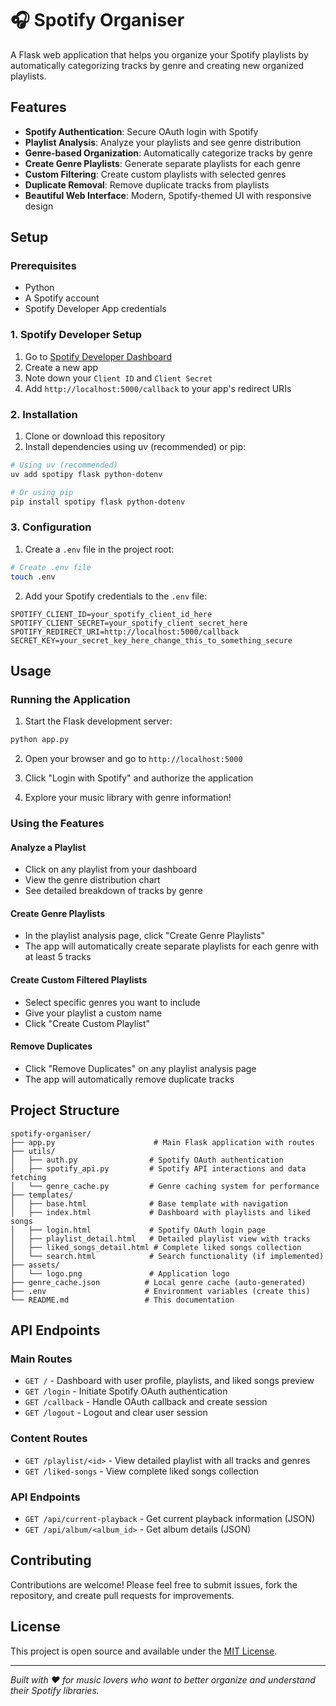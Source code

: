 # 🎧 Spotify Organiser

A Flask web application that helps you organize your Spotify playlists by automatically categorizing tracks by genre and creating new organized playlists.

## Features

- **Spotify Authentication**: Secure OAuth login with Spotify
- **Playlist Analysis**: Analyze your playlists and see genre distribution
- **Genre-based Organization**: Automatically categorize tracks by genre
- **Create Genre Playlists**: Generate separate playlists for each genre
- **Custom Filtering**: Create custom playlists with selected genres
- **Duplicate Removal**: Remove duplicate tracks from playlists
- **Beautiful Web Interface**: Modern, Spotify-themed UI with responsive design

## Setup

### Prerequisites

- Python
- A Spotify account
- Spotify Developer App credentials

### 1. Spotify Developer Setup

1. Go to [Spotify Developer Dashboard](https://developer.spotify.com/dashboard/)
2. Create a new app
3. Note down your `Client ID` and `Client Secret`
4. Add `http://localhost:5000/callback` to your app's redirect URIs

### 2. Installation

1. Clone or download this repository
2. Install dependencies using uv (recommended) or pip:

```bash
# Using uv (recommended)
uv add spotipy flask python-dotenv

# Or using pip
pip install spotipy flask python-dotenv
```

### 3. Configuration

1. Create a `.env` file in the project root:

```bash
# Create .env file
touch .env
```

2. Add your Spotify credentials to the `.env` file:
```
SPOTIFY_CLIENT_ID=your_spotify_client_id_here
SPOTIFY_CLIENT_SECRET=your_spotify_client_secret_here
SPOTIFY_REDIRECT_URI=http://localhost:5000/callback
SECRET_KEY=your_secret_key_here_change_this_to_something_secure
```

## Usage

### Running the Application

1. Start the Flask development server:
```bash
python app.py
```

2. Open your browser and go to `http://localhost:5000`

3. Click "Login with Spotify" and authorize the application

4. Explore your music library with genre information!

### Using the Features

#### Analyze a Playlist
- Click on any playlist from your dashboard
- View the genre distribution chart
- See detailed breakdown of tracks by genre

#### Create Genre Playlists
- In the playlist analysis page, click "Create Genre Playlists"
- The app will automatically create separate playlists for each genre with at least 5 tracks

#### Create Custom Filtered Playlists
- Select specific genres you want to include
- Give your playlist a custom name
- Click "Create Custom Playlist"

#### Remove Duplicates
- Click "Remove Duplicates" on any playlist analysis page
- The app will automatically remove duplicate tracks

## Project Structure

```
spotify-organiser/
├── app.py                      # Main Flask application with routes
├── utils/
│   ├── auth.py                # Spotify OAuth authentication
│   ├── spotify_api.py         # Spotify API interactions and data fetching
│   └── genre_cache.py         # Genre caching system for performance
├── templates/
│   ├── base.html              # Base template with navigation
│   ├── index.html             # Dashboard with playlists and liked songs
│   ├── login.html             # Spotify OAuth login page
│   ├── playlist_detail.html   # Detailed playlist view with tracks
│   ├── liked_songs_detail.html # Complete liked songs collection
│   └── search.html            # Search functionality (if implemented)
├── assets/
│   └── logo.png               # Application logo
├── genre_cache.json          # Local genre cache (auto-generated)
├── .env                      # Environment variables (create this)
└── README.md                 # This documentation
```

## API Endpoints

### Main Routes
- `GET /` - Dashboard with user profile, playlists, and liked songs preview
- `GET /login` - Initiate Spotify OAuth authentication
- `GET /callback` - Handle OAuth callback and create session
- `GET /logout` - Logout and clear user session

### Content Routes
- `GET /playlist/<id>` - View detailed playlist with all tracks and genres
- `GET /liked-songs` - View complete liked songs collection

### API Endpoints
- `GET /api/current-playback` - Get current playback information (JSON)
- `GET /api/album/<album_id>` - Get album details (JSON)

## Contributing

Contributions are welcome! Please feel free to submit issues, fork the repository, and create pull requests for improvements.

## License

This project is open source and available under the [MIT License](LICENSE).

---

*Built with ❤️ for music lovers who want to better organize and understand their Spotify libraries.*